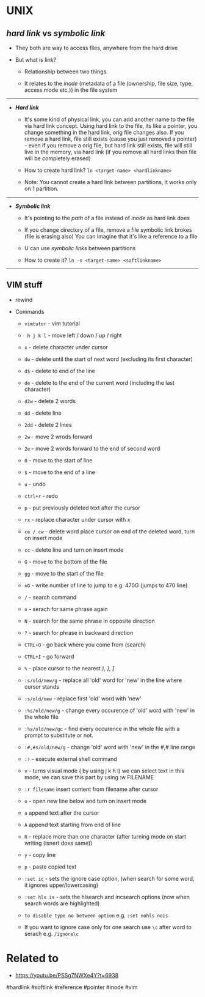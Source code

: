 # UNIX

## *hard link* vs *symbolic link*

* They both are way to access files, anywhere from the hard drive

* But what is link?

    * Relationship between two things.

    * It relates to the *inode* (metadata of a file (ownership, file size, type, access mode etc.)) in the file system
***
* ***Hard link***

    * It's some kind of physical link, you can add another name to the file via hard link concept. Using hard link to the file, its like a pointer, you change something in the hard link, orig file changes also. If you remove a hard link, file  still exists (cause you just removed a pointer) - even if you remove a orig file, but hard link still exists, file will still live in the memory, via hard link (if you remove all hard links then file will be completely erased)

    * How to create hard link? `ln <target-name> <hardlinkname>`

    * Note: You cannot create a hard link between partitions, it works only on 1 partition.
***
* ***Symbolic link***

    * It's pointing to the *path* of a file instead of *inode* as hard link does

    * If you change directory of a file, remove a file symbolic link brokes (file is erasing also) You can imagine that it's like a reference to a file

    * U can use *symbolic links* between partitions

    * How to create it? `ln -s <target-name> <softlinkname>`
***
## VIM stuff

* rewind

* Commands

    * `vimtutor` - vim tutorial

    * ` h j k l` - move left / down / up / right

    * `x` - delete character under cursor

    * `dw` - delete until the start of next word (excluding its first character)

    * `d$` - delete to end of the line

    * `de` - delete to the end of the current word (including the last character)

    * `d2w` - delete 2 words

    * `dd` - delete line

    * `2dd` - delete 2 lines

    * `2w` - move 2 wrods forward

    * `2e` - move 2 words forward to the end of second word

    * `0` - move to the start of line

    * `$` - move to the end of a line

    * `u` - undo

    * `ctrl+r` - redo

    * `p` - put previously deleted text after the cursor

    * `rx` - replace character under cursor with x

    * `ce / cw` - delete word place cursor on end of the deleted word, turn on insert mode

    * `cc` - delete line and turn on insert mode

    * `G` - move to the bottom of the file

    * `gg` - move to the start of the file

    * `nG` - write number of line to jump to e.g. 470G (jumps to 470 line)

    * `/` - search command

    * `n` - serach for same phrase again

    * `N` - search for the same phrase in opposite direction

    * `?` - search for phrase in backward direction

    * `CTRL+O` - go back where you come from (search)

    * `CTRL+I` - go forward

    * `%` - place cursor to the nearest *), }, ]*

    * `:s/old/new/g` - replace all 'old' word for 'new' in the line where cursor stands

    * `:s/old/new` - replace first 'old' word with 'new'

    * `:%s/old/new/g` - change every occurence of 'old' word with 'new' in the whole file 

    * `:%s/old/new/gc` - find every occurence in the whole file with a prompt to substitute or not.

    * `:#,#s/old/new/g` - change 'old' word with 'new' in the #,# line range

    * `:!` - execute external shell command

    * `v` - turns visual mode ( by using j k h l) we can select text in this mode, we can save this part by using :w FILENAME

    * `:r filename` insert content from filename after cursor

    * `o` - open new line below and turn on insert mode

    * `a` append text after the cursor

    * `A` append text starting from end of line

    * `R` - replace more than one character (after turning mode on start writing (isnert does same))

    * `y` - copy line

    * `p` - paste copied text

    * `:set ic` - sets the ignore case option, (when search for some word, it ignores upper/lowercasing)

    * `:set hls is` - sets the hlsearch and incsearch options (now when search words are highlighted)

    * `to disable type no between option` e.g. `:set nohls nois`

    * If you want to ignore case only for one search use `\c` after word to serach e.g. `/ignore\c`















# Related to

* https://youtu.be/PSSg7NWXe4Y?t=6938




#hardlink #softlink #reference #pointer #inode #vim